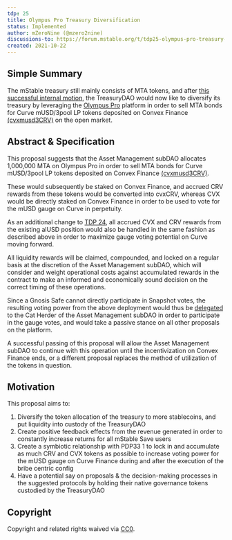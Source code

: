 ```yaml
---
tdp: 25
title: Olympus Pro Treasury Diversification
status: Implemented
author: mZeroNine (@mzero2nine)
discussions-to: https://forum.mstable.org/t/tdp25-olympus-pro-treasury-diversification/686
created: 2021-10-22
---
```


## Simple Summary

The mStable treasury still mainly consists of MTA tokens, and after [this successful internal motion](https://snapshot.org/#/mstabledao.eth/proposal/Qmexd4q2N99KbrC5WiTUHX9VAuopGC7RJjbjJFAprobsZU), the TreasuryDAO would now like to diversify its treasury by leveraging the [Olympus Pro](https://pro.olympusdao.finance/#/bond) platform in order to sell MTA bonds for Curve mUSD/3pool LP tokens deposited on Convex Finance [(cvxmusd3CRV)](https://etherscan.io/token/0xd34d466233c5195193df712936049729140dbbd7) on the open market.

## Abstract & Specification

This proposal suggests that the Asset Management subDAO allocates 1,000,000 MTA on Olympus Pro in order to sell MTA bonds for Curve mUSD/3pool LP tokens deposited on Convex Finance [(cvxmusd3CRV)](https://etherscan.io/token/0xd34d466233c5195193df712936049729140dbbd7).

These would subsequently be staked on Convex Finance, and accrued CRV rewards from these tokens would be converted into cvxCRV, whereas CVX would be directly staked on Convex Finance in order to be used to vote for the mUSD gauge on Curve in perpetuity.

As an additional change to [TDP 24](./tdp-24.1), all accrued CVX and CRV rewards from the existing alUSD position would also be handled in the same fashion as described above in order to maximize gauge voting potential on Curve moving forward.

All liquidity rewards will be claimed, compounded, and locked on a regular basis at the discretion of the Asset Management subDAO, which will consider and weight operational costs against accumulated rewards in the contract to make an informed and economically sound decision on the correct timing of these operations.

Since a Gnosis Safe cannot directly participate in Snapshot votes, the resulting voting power from the above deployment would thus be [delegated](https://help.gnosis-safe.io/en/articles/4820197-how-to-participate-in-a-snapshot-poll) to the Cat Herder of the Asset Management subDAO in order to participate in the gauge votes, and would take a passive stance on all other proposals on the platform.

A successful passing of this proposal will allow the Asset Management subDAO to continue with this operation until the incentivization on Convex Finance ends, or a different proposal replaces the method of utilization of the tokens in question.

## Motivation

This proposal aims to:

1) Diversify the token allocation of the treasury to more stablecoins, and put liquidity into custody of the TreasuryDAO
2) Create positive feedback effects from the revenue generated in order to constantly increase returns for all mStable Save users
3) Create a symbiotic relationship with PDP33 1 to lock in and accumulate as much CRV and CVX tokens as possible to increase voting power for the mUSD gauge on Curve Finance during and after the execution of the bribe centric config
4) Have a potential say on proposals & the decision-making processes in the suggested protocols by holding their native governance tokens custodied by the TreasuryDAO

## Copyright

Copyright and related rights waived via [CC0](https://creativecommons.org/publicdomain/zero/1.0/).